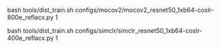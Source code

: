 
bash tools/dist_train.sh configs/mocov2/mocov2_resnet50_1xb64-coslr-800e_reflacx.py 1

bash tools/dist_train.sh configs/simclr/simclr_resnet50_1xb64-coslr-400e_reflacx.py 1

